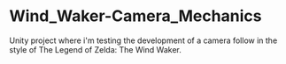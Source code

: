 # Wind_Waker-Camera_Mechanics
Unity project where i'm testing the development of a camera follow in the style of The Legend of Zelda: The Wind Waker.
